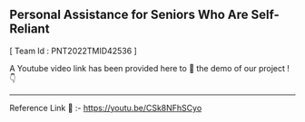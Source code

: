 Personal Assistance for Seniors Who Are Self-Reliant 
---
[ Team Id : PNT2022TMID42536 ] <br>

A Youtube video  link has been provided here to 👀 the demo of our project ! 👇

---

Reference Link 🔗 :- https://youtu.be/CSk8NFhSCyo

